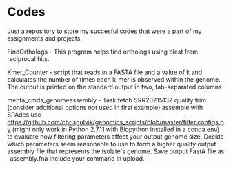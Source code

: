 # Codes

Just a repository to store my succesful codes that were a part of my assignments and projects.

FindOrthologs - This program helps find orthologs using blast from reciprocal hits.

Kmer_Counter - script that reads in a FASTA file and a value of k and calculates the number of times each k-mer is observed within the genome. The output is printed on the standard output in two, tab-separated columns

mehta_cmds_genomeassembly - 
Task 
fetch SRR20215132
quality trim (consider additional options not used in first example)
assemble with SPAdes
use https://github.com/chrisgulvik/genomics_scripts/blob/master/filter.contigs.py (might only work in Python 2.7.11 with Biopython installed in a conda env) to evaluate how filtering parameters affect your output genome size. Decide which parameters seem reasonable to use to form a higher quality output assembly file that represents the isolate's genome. Save output FastA file as <Last Name>_assembly.fna Include your command in upload.

